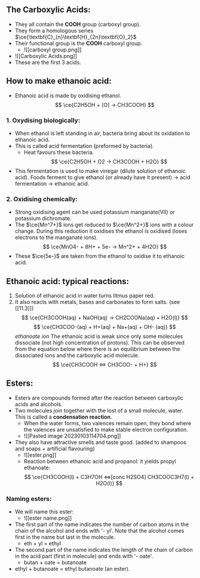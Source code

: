## The Carboxylic Acids:
- They all contain the **COOH** group (carboxyl group).
- They form a homologous series $\ce{\textbf{C}_{n}\textbf{H}_{2n}\textbf{O}_2}$
- Their functional group is the **COOH** carboxyl group.
	- ![[carboxyl group.png]]
- ![[Carboxylic Acids.png]]
- These are the first 3 acids.

## How to make ethanoic acid:
- Ethanoic acid is made by oxidising ethanol.
$$
\ce{C2H5OH + [O] -> CH3COOH}
$$

### 1. Oxydising biologically:
- When ethanol is left standing in air, bacteria bring about its oxidation to ethanoic acid.
- This is called acid fermentation (preformed by bacteria).
	- Heat favours these bacteria.
$$
\ce{C2H5OH + O2 -> CH3COOH + H2O}
$$
- This fermentation is used to make vinegar (dilute solution of ethanoic acid). Foods ferment to give ethanol (or already have it present) -> acid fermentation -> ethanoic acid.

### 2. Oxidising chemically:
- Strong oxidising agent can be used potassium manganate(VII) or potassium dichromate.
- The $\ce{Mn^7+}$ ions get reduced to $\ce{Mn^2+}$ ions with a colour change. During this reduction it oxidises the ethanol is oxidised (loses electrons to the manganate ions).
$$
\ce{MnO4- + 8H+ + 5e- -> Mn^2+ + 4H2O}
$$
- These $\ce{5e-}$ are taken from the ethanol to oxidise it to ethanoic acid.

## Ethanoic acid: typical reactions:
1. Solution of ethanoic acid in water turns litmus paper red.
2. It also reacts with metals, bases and carbonates to form salts. (see [[11.3]])
$$
\ce{CH3COOH(aq) + NaOH(aq) -> CH2COONa(aq) + H2O(l)}
$$
$$
\ce{CH3COO-(aq) + H+(aq) + Na+(aq) + OH- (aq)}
$$
*ethanoate ion*
	The ethanoic acid is weak since only some molecules dissociate  (not high concentration of protons).
	This can be observed from the equation below where there is an equilibrium between the dissociated ions and the carboxylic acid molecule. 
$$
\ce{CH3COOH <=> CH3COO- + H+}
$$

## Esters:
-  Esters are compounds formed after the reaction between carboxylic acids and alcohols.
- Two molecules join together with the lost of a small molecule, water. This is called a **condensation reaction**.
	- When the water forms, two valences remain open, they bond where the valences are unsatisfied to make stable electron configuration.
	- ![[Pasted image 20230103114704.png]]
- They also have attractive smells and taste good. (added to shampoos and soaps + artificial flavouring)
	- ![[ester.png]]
	- Reaction between ethanoic acid and propanol: it yields propyl ethanoate:
$$
\ce{CH3COOH(l) + C3H7OH <=>[conc H2SO4] CH3COOC3H7(l) + H2O(l)}
$$

### Naming esters:
- We will name this ester:
	- ![[ester name.png]]
- The first part of the name indicates the number of carbon atoms in the chain of the alcohol and ends with '- yl'. Note that the alcohol comes first in the name but last in the molecule.
	- eth + yl = ethyl
- The second part of the name indicates the length of the chain of carbon in the acid part (first in molecule) and ends with '- oate'.
	- butan + oate = butanoate
- ethyl + butanoate = ethyl butanoate (an ester).
